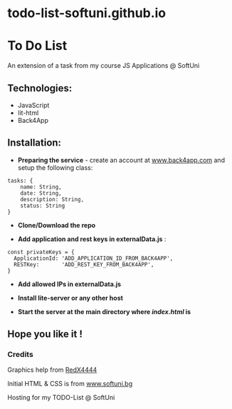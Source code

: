 
# todo-list-softuni.github.io
# To Do List
 An extension of a task from my course JS Applications @ SoftUni
 ## Technologies:
 * JavaScript
 * lit-html
 * Back4App
 
 ## Installation:
 * **Preparing the service** - create an account at www.back4app.com and setup the following class:
 ```
 tasks: {
	 name: String,
	 date: String,
	 description: String,
	 status: String
 }
 ```
 * **Clone/Download the repo**
 
 * **Add application and rest keys in externalData.js** :
  ``` 
const privateKeys = {
	ApplicationId: 'ADD_APPLICATION_ID_FROM_BACK4APP',
	RESTKey:       'ADD_REST_KEY_FROM_BACK4APP',
}
 ```
 * **Add allowed IPs in externalData.js**
 * **Install lite-server or any other host**
 
 * **Start the server at the main directory where _index.html_ is**
 ## Hope you like it !

### Credits
Graphics help from [RedX4444](https://github.com/RedX4444)

Initial HTML & CSS is from www.softuni.bg

Hosting for my TODO-List @ SoftUni
